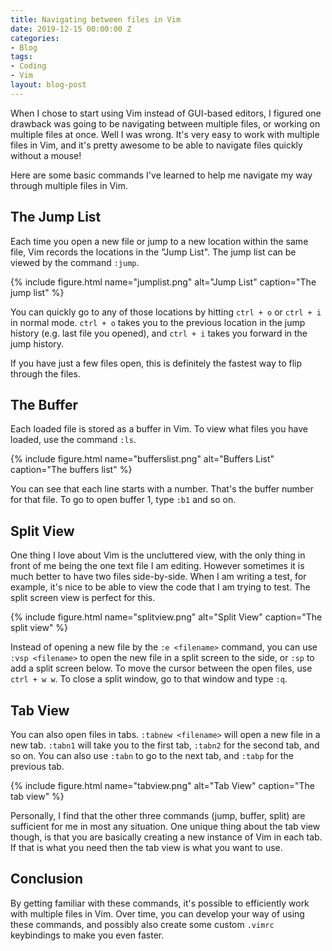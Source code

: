 ```yaml
---
title: Navigating between files in Vim
date: 2019-12-15 00:00:00 Z
categories:
- Blog
tags:
- Coding
- Vim
layout: blog-post
---
```


When I chose to start using Vim instead of GUI-based editors, I figured one drawback was going to be navigating between multiple files, or working on multiple files at once. Well I was wrong. It's very easy to work with multiple files in Vim, and it's pretty awesome to be able to navigate files quickly without a mouse! 

<!--more--> 

Here are some basic commands I've learned to help me navigate my way through multiple files in Vim.

## The Jump List

Each time you open a new file or jump to a new location within the same file, Vim records the locations in the "Jump List". The jump list can be viewed by the command `:jump`. 


{% include figure.html name="jumplist.png" alt="Jump List" caption="The jump list" %}

You can quickly go to any of those locations by hitting `ctrl + o` or `ctrl + i` in normal mode. `ctrl + o` takes you to the previous location in the jump history (e.g. last file you opened), and `ctrl + i` takes you forward in the jump history. 

If you have just a few files open, this is definitely the fastest way to flip through the files. 

## The Buffer

Each loaded file is stored as a buffer in Vim. To view what files you have loaded, use the command `:ls`. 

{% include figure.html name="bufferslist.png" alt="Buffers List" caption="The buffers list" %}

You can see that each line starts with a number. That's the buffer number for that file. To go to open buffer 1, type `:b1` and so on.

## Split View

One thing I love about Vim is the uncluttered view, with the only thing in front of me being the one text file I am editing. However sometimes it is much better to have two files side-by-side. When I am writing a test, for example, it's nice to be able to view the code that I am trying to test. The split screen view is perfect for this.

{% include figure.html name="splitview.png" alt="Split View" caption="The split view" %}

Instead of opening a new file by the `:e <filename>` command, you can use `:vsp <filename>` to open the new file in a split screen to the side, or `:sp` to add a split screen below. To move the cursor between the open files, use `ctrl + w w`. To close a split window, go to that window and type `:q`.

## Tab View

You can also open files in tabs. `:tabnew <filename>` will open a new file in a new tab. `:tabn1` will take you to the first tab, `:tabn2` for the second tab, and so on. You can also use `:tabn` to go to the next tab, and `:tabp` for the previous tab.

{% include figure.html name="tabview.png" alt="Tab View" caption="The tab view" %}

Personally, I find that the other three commands (jump, buffer, split) are sufficient for me in most any situation. One unique thing about the tab view though, is that you are basically creating a new instance of Vim in each tab. If that is what you need then the tab view is what you want to use.

## Conclusion

By getting familiar with these commands, it's possible to efficiently work with multiple files in Vim. Over time, you can develop your way of using these commands, and possibly also create some custom `.vimrc` keybindings to make you even faster. 

